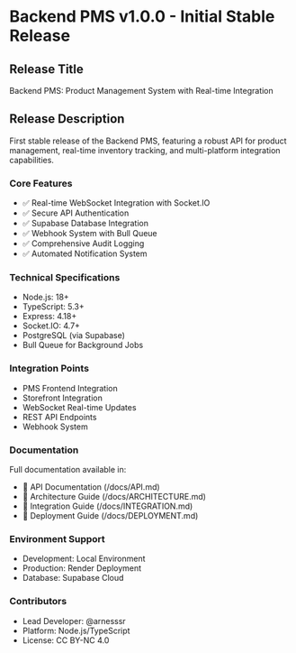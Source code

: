 # Backend PMS v1.0.0 - Initial Stable Release

## Release Title
Backend PMS: Product Management System with Real-time Integration

## Release Description
First stable release of the Backend PMS, featuring a robust API for product management, real-time inventory tracking, and multi-platform integration capabilities.

### Core Features
- ✅ Real-time WebSocket Integration with Socket.IO
- ✅ Secure API Authentication
- ✅ Supabase Database Integration
- ✅ Webhook System with Bull Queue
- ✅ Comprehensive Audit Logging
- ✅ Automated Notification System

### Technical Specifications
- Node.js: 18+
- TypeScript: 5.3+
- Express: 4.18+
- Socket.IO: 4.7+
- PostgreSQL (via Supabase)
- Bull Queue for Background Jobs

### Integration Points
- PMS Frontend Integration
- Storefront Integration
- WebSocket Real-time Updates
- REST API Endpoints
- Webhook System

### Documentation
Full documentation available in:
- 📘 API Documentation (/docs/API.md)
- 📗 Architecture Guide (/docs/ARCHITECTURE.md)
- 📙 Integration Guide (/docs/INTEGRATION.md)
- 📕 Deployment Guide (/docs/DEPLOYMENT.md)

### Environment Support
- Development: Local Environment
- Production: Render Deployment
- Database: Supabase Cloud

### Contributors
- Lead Developer: @arnesssr
- Platform: Node.js/TypeScript
- License: CC BY-NC 4.0
